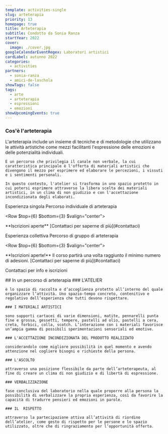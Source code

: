 ```yaml
---
template: activities-single
slug: arteterapia
priority: 13
homepage: true
title: Arteterapia
subtitle: Condotto da Sonia Ranza
startYear: 2022
cover:
  image: ./cover.jpg
googleCalendarEventRegex: Laboratori artistici
cardLabel: autunno 2022
categories:
  - activities
partners:
  - sonia-ranza
  - amici-de-laschola
showTags: false
tags:
  - arte
  - arteterapia
  - espressioni
  - emozioni
showUpcomingEvents: true
---
```


### Cos'è l'arteterapia

<Row>
  <Col $initial $columned $top={2}>
    L'arteterapia include un insieme di tecniche e di metodologie che utilizzano le attività artistiche come mezzi facilitanti l'espressione delle emozioni e delle potenzialità individuali.

    È un percorso che privilegia il canale non verbale, la cui caratteristica principale è l'offerta di materiali artistici che divengono il mezzo per esprimere ed elaborare le percezioni, i vissuti e i sentimenti personali.
    
    In questo contesto, l'atelier si trasforma in uno spazio protetto in cui potersi esprimere attraverso la libera scelta dei materiali artistici, in un clima di non giudizio e con l'accettazione incondizionata degli elaborati.
  </Col>
</Row>

<SectionTitle>Esperienza singola</SectionTitle>
<SectionSubtitle>Percorso individuale di arteterapia</SectionSubtitle>

<Row $top={6} $bottom={3} $valign="center">
  <Col md={6}>
    <EntryInfo variant="upcoming" value="Giorni e orari da definire"/>
    <EntryInfo variant="upcoming" label="Periodo" value="autunno 2022"/>
    <EntryInfo variant="duration" value="1h"/>
    <EntryInfo variant="price" value="40 € per incontro"/>
    <EntryInfo variant="teacher" value="Sonia Ranza"/>
  </Col>
  <Col md={6}>
    <Alert $bottom={3} color="lilla">
      **Iscrizioni aperte** [Contattaci  per saperne di più](#contattaci)
    </Alert>
  </Col>
</Row>

<SectionTitle>Esperienza collettiva</SectionTitle>
<SectionSubtitle>Percorso di gruppo di arteterapia</SectionSubtitle>

<Row $top={6} $bottom={3} $valign="center">
  <Col md={6}>
    <EntryInfo variant="upcoming" value="Giorni e orari da definire"/>
    <EntryInfo variant="upcoming" label="Periodo" value="autunno 2022"/>
    <EntryInfo variant="duration" value="1h"/>
    <EntryInfo variant="price" value="25 € per incontro"/>
    <EntryInfo variant="teacher" value="Sonia Ranza"/>
  </Col>
  <Col md={6}>
    <Alert $bottom={3} color="lilla">
      **Iscrizioni aperte!** Il corso partirà una volta raggiunto il minimo numero di adesioni. [Contattaci  per saperne di più](#contattaci)
    </Alert>
  </Col>
</Row>

<ButtonLink anchor="contattaci">Contattaci per info e iscrizioni</ButtonLink>

<Row>
  <Col>
    ## In un percorso di arteterapia
  </Col>
  <Col $columned>
    ### L'ATELIER

    è lo spazio di raccolta e d’accoglienza protetto all’interno del quale organizzare l’attività. Uno spazio-tempo concreto, contenitivo e regolativo dell’esperienza che tutti devono rispettare.

    ### I MATERIALI ARTISTICI

    sono supporti cartacei di varie dimensioni, matite, pennarelli punta fine e grossa, gessetti, tempere, pastelli ad olio, pastelli a cera, creta, forbici, colla, scotch. L’interazione con i materiali favorisce un’ampia gamma di possibili sperimentazioni sensoriali ed emotive.

    ### L'ACCETTAZIONE INCONDIZIONATA DEL PRODOTTO REALIZZATO

    considerandolo come migliore possibilità in quel momento e avendo attenzione nel cogliere bisogni e richieste della persona.
     
    ### L'ASCOLTO

    attraverso una posizione flessibile da parte dell’arteterapeuta, al fine di creare un clima di non giudizio e di libertà di espressione.

    ### VERBALIZZAZIONE

    fase conclusiva del laboratorio nella quale proporre alla persona la possibilità di verbalizzare la propria esperienza, così da favorire la capacità di tradurre pensieri ed emozioni in parole.

    ### IL  RISPETTO

    attraverso la partecipazione attiva all’attività di riordino dell’atelier, come gesto di rispetto per le persone e lo spazio utilizzato, oltre che di ringraziamento per l’opportunità offerta.
  </Col>
</Row>

<FormContact id="contattaci" phoneable emailable subject="Percorsi di arteterapia" subtitle="Contattaci" title="per iscrizioni o per richiedere maggiori informazioni" msg="Ciao, vi scrivo riguardo al Arteterapia / Lezioni individuali di arteterapia."></FormContact>
